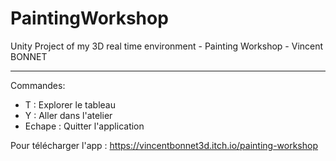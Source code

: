 # PaintingWorkshop

Unity Project of my 3D real time environment - Painting Workshop - Vincent BONNET

________________________________________

Commandes:

- T : Explorer le tableau
- Y : Aller dans l'atelier
- Echape : Quitter l'application

Pour télécharger l'app :  https://vincentbonnet3d.itch.io/painting-workshop
